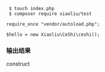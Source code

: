 ```
 $ touch index.php
 $ composer require xiaoliu/test
```

```
require_once "vendor/autoload.php";

$hello = new Xiaoliu\CeShi\ceshi();

```
### 输出结果
construct


